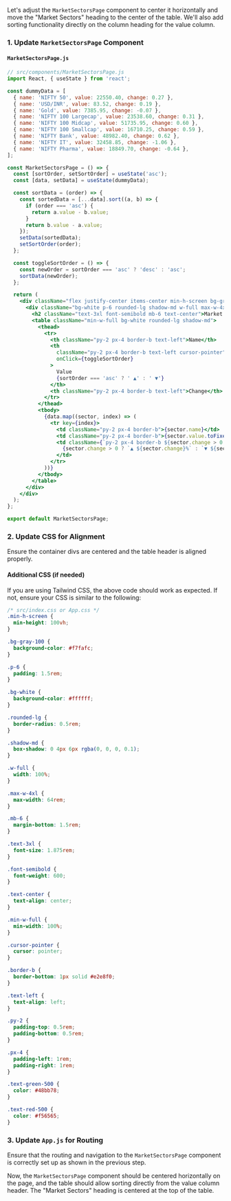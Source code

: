 Let's adjust the `MarketSectorsPage` component to center it horizontally and move the "Market Sectors" heading to the center of the table. We'll also add sorting functionality directly on the column heading for the value column.

### 1. Update `MarketSectorsPage` Component

#### `MarketSectorsPage.js`

```jsx
// src/components/MarketSectorsPage.js
import React, { useState } from 'react';

const dummyData = [
  { name: 'NIFTY 50', value: 22550.40, change: 0.27 },
  { name: 'USD/INR', value: 83.52, change: 0.19 },
  { name: 'Gold', value: 7385.95, change: -0.07 },
  { name: 'NIFTY 100 Largecap', value: 23538.60, change: 0.31 },
  { name: 'NIFTY 100 Midcap', value: 51735.95, change: 0.60 },
  { name: 'NIFTY 100 Smallcap', value: 16710.25, change: 0.59 },
  { name: 'NIFTY Bank', value: 48982.40, change: 0.62 },
  { name: 'NIFTY IT', value: 32458.85, change: -1.06 },
  { name: 'NIFTY Pharma', value: 18849.70, change: -0.64 },
];

const MarketSectorsPage = () => {
  const [sortOrder, setSortOrder] = useState('asc');
  const [data, setData] = useState(dummyData);

  const sortData = (order) => {
    const sortedData = [...data].sort((a, b) => {
      if (order === 'asc') {
        return a.value - b.value;
      }
      return b.value - a.value;
    });
    setData(sortedData);
    setSortOrder(order);
  };

  const toggleSortOrder = () => {
    const newOrder = sortOrder === 'asc' ? 'desc' : 'asc';
    sortData(newOrder);
  };

  return (
    <div className="flex justify-center items-center min-h-screen bg-gray-100 p-6">
      <div className="bg-white p-6 rounded-lg shadow-md w-full max-w-4xl">
        <h2 className="text-3xl font-semibold mb-6 text-center">Market Sectors</h2>
        <table className="min-w-full bg-white rounded-lg shadow-md">
          <thead>
            <tr>
              <th className="py-2 px-4 border-b text-left">Name</th>
              <th
                className="py-2 px-4 border-b text-left cursor-pointer"
                onClick={toggleSortOrder}
              >
                Value
                {sortOrder === 'asc' ? ' ▲' : ' ▼'}
              </th>
              <th className="py-2 px-4 border-b text-left">Change</th>
            </tr>
          </thead>
          <tbody>
            {data.map((sector, index) => (
              <tr key={index}>
                <td className="py-2 px-4 border-b">{sector.name}</td>
                <td className="py-2 px-4 border-b">{sector.value.toFixed(2)}</td>
                <td className={`py-2 px-4 border-b ${sector.change > 0 ? 'text-green-500' : 'text-red-500'}`}>
                  {sector.change > 0 ? `▲ ${sector.change}%` : `▼ ${sector.change}%`}
                </td>
              </tr>
            ))}
          </tbody>
        </table>
      </div>
    </div>
  );
};

export default MarketSectorsPage;
```

### 2. Update CSS for Alignment

Ensure the container divs are centered and the table header is aligned properly.

#### Additional CSS (if needed)

If you are using Tailwind CSS, the above code should work as expected. If not, ensure your CSS is similar to the following:

```css
/* src/index.css or App.css */
.min-h-screen {
  min-height: 100vh;
}

.bg-gray-100 {
  background-color: #f7fafc;
}

.p-6 {
  padding: 1.5rem;
}

.bg-white {
  background-color: #ffffff;
}

.rounded-lg {
  border-radius: 0.5rem;
}

.shadow-md {
  box-shadow: 0 4px 6px rgba(0, 0, 0, 0.1);
}

.w-full {
  width: 100%;
}

.max-w-4xl {
  max-width: 64rem;
}

.mb-6 {
  margin-bottom: 1.5rem;
}

.text-3xl {
  font-size: 1.875rem;
}

.font-semibold {
  font-weight: 600;
}

.text-center {
  text-align: center;
}

.min-w-full {
  min-width: 100%;
}

.cursor-pointer {
  cursor: pointer;
}

.border-b {
  border-bottom: 1px solid #e2e8f0;
}

.text-left {
  text-align: left;
}

.py-2 {
  padding-top: 0.5rem;
  padding-bottom: 0.5rem;
}

.px-4 {
  padding-left: 1rem;
  padding-right: 1rem;
}

.text-green-500 {
  color: #48bb78;
}

.text-red-500 {
  color: #f56565;
}
```

### 3. Update `App.js` for Routing

Ensure that the routing and navigation to the `MarketSectorsPage` component is correctly set up as shown in the previous step.

Now, the `MarketSectorsPage` component should be centered horizontally on the page, and the table should allow sorting directly from the value column header. The "Market Sectors" heading is centered at the top of the table.